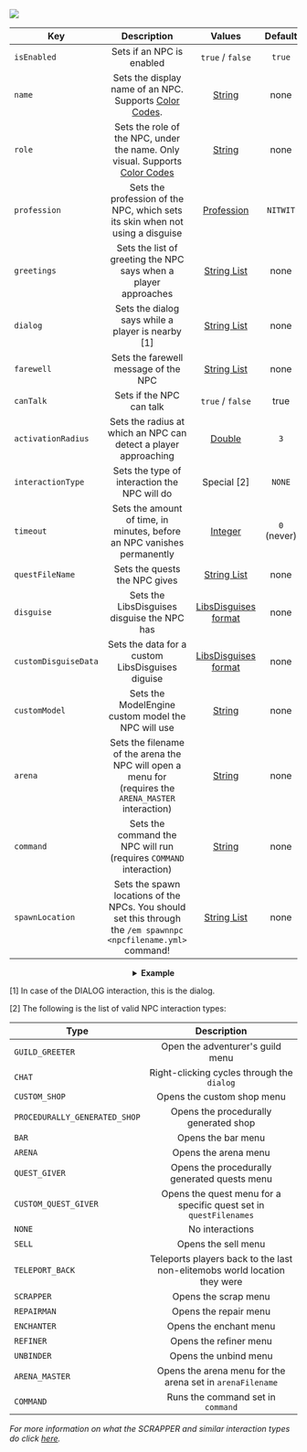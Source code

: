 [![](https://i.imgur.com/LPnSUkK.jpg)](https://magmaguy.com/webapp/webapp.html)


| Key |                                                   Description                                                   |                                              Values                                               | Default |
|-|:---------------------------------------------------------------------------------------------------------------:|:-------------------------------------------------------------------------------------------------:|:-:|
| `isEnabled` |                                            Sets if an NPC is enabled                                            |                                         `true` / `false`                                          | `true` |
| `name` |                     Sets the display name of an NPC. Supports [Color Codes](#color_codes).                      |                                         [String](#string)                                         | none |
| `role` |                             Sets the role of the NPC, under the name. Only visual. Supports [Color Codes](#color_codes)                             |                                         [String](#string)                                         | none |
| `profession` |                  Sets the profession of the NPC, which sets its skin when not using a disguise                  | [Profession](https://hub.spigotmc.org/javadocs/spigot/org/bukkit/entity/Villager.Profession.html) | `NITWIT`|
| `greetings` |                         Sets the list of greeting the NPC says when a player approaches                         |                                    [String List](#string_list)                                    | none |
| `dialog` |                                Sets the dialog says while a player is nearby [1]                                |                                    [String List](#string_list)                                    | none |
| `farewell`|                                      Sets the farewell message of the NPC                                       |                                    [String List](#string_list)                                    | none |
| `canTalk` |                                            Sets if the NPC can talk                                             |                                         `true` / `false`                                          | true |
| `activationRadius` |                         Sets the radius at which an NPC can detect a player approaching                         |                                         [Double](#double)                                         | `3` |
| `interactionType` |                                  Sets the type of interaction the NPC will do                                   |                                            Special [2]                                            | `NONE` |
| `timeout` |                     Sets the amount of time, in minutes, before an NPC vanishes permanently                     |                                        [Integer](#integer)                                        | `0` (never) |
| `questFileName` |                                          Sets the quests the NPC gives                                          |                                    [String List](#string_list)                                    | none |
| `disguise` |                                   Sets the LibsDisguises disguise the NPC has                                   |                   [LibsDisguises format]($language$/elitemobs/libsdisguises.md)                   | none |
| `customDisguiseData` |                                Sets the data for a custom LibsDisguises diguise                                 |   [LibsDisguises format]($language$elitemobs/libsdisguises.md%2.-generating-the-disguise-data)    | none |
| `customModel` |                               Sets the ModelEngine custom model the NPC will use                                |                                         [String](#string)                                         | none |
| `arena` |      Sets the filename of the arena the NPC will open a menu for (requires the `ARENA_MASTER` interaction)      |                                         [String](#string)                                         | none |
| `command` |                       Sets the command the NPC will run (requires `COMMAND` interaction)                        |                                         [String](#string)                                         | none |
| `spawnLocation` | Sets the spawn locations of the NPCs. You should set this through the `/em spawnnpc <npcfilename.yml>` command! |                                    [String List](#string_list)                                    | none |

<details> 

<summary align="center"><b>Example</b></summary>

<div align="left">

```yml
isEnabled: true
name: &cRed Rubin
role: &a<Generic NPC>
profession: NITWIT
greetings:
  - Hiya!
  - Hello!
dialog:
  - Great conversation!
  - Pleasure talking with you!
farewell:
  - Goodbye!
  - Laters!
canTalk: true
activationRadius: 4
interactionType: CHAT
timeout: 0
questFileName: my_quest.yml #npc interactionType must be set to QUEST_GIVER
disguise: ZOMBIE
customDisguiseData: #used when a custom libsdisguise is being set
customModel: MODEL_ONE
arena: my_arena.yml #npc interactionType must be set to ARENA_MASTER
command: /say Hello World! #npc interactionType must be set to COMMAND
spawnLocation: my_world,584,55,127,90,10 #remember that NPCs use pitch and yaw to set where they are looking at. this is also automatically set when running the /em spawnnpc <npcfilename.yml> command, so make sure you pose where you want the NPC to be facing when running the command.
```

</div>

</details>

[1] In case of the DIALOG interaction, this is the dialog.

[2] The following is the list of valid NPC interaction types:

| Type                          |                                Description                                |
|-------------------------------|:-------------------------------------------------------------------------:|
| `GUILD_GREETER`               |                     Open the adventurer's guild menu                      |
| `CHAT`                        |                Right-clicking cycles through the `dialog`                 |
| `CUSTOM_SHOP`                 |                        Opens the custom shop menu                         |
| `PROCEDURALLY_GENERATED_SHOP` |                   Opens the procedurally generated shop                   |
| `BAR`                         |                            Opens the bar menu                             |
| `ARENA`                       |                           Opens the arena menu                            |
| `QUEST_GIVER`                 |               Opens the procedurally generated quests menu                |
| `CUSTOM_QUEST_GIVER`          |     Opens the quest menu for a specific quest set in `questFilenames`     |
| `NONE`                        |                              No interactions                              |
| `SELL`                        |                            Opens the sell menu                            |
| `TELEPORT_BACK`               | Teleports players back to the last non-elitemobs world location they were |
| `SCRAPPER`                    |                           Opens the scrap menu                            |
| `REPAIRMAN`                   |                           Opens the repair menu                           |
| `ENCHANTER`                   |                          Opens the enchant menu                           |
| `REFINER`                     |                          Opens the refiner menu                           |
| `UNBINDER`                    |                           Opens the unbind menu                           |
| `ARENA_MASTER`                |         Opens the arena menu for the arena set in `arenaFilename`         |
| `COMMAND`                     |                     Runs the command set in `command`                     |

*For more information on what the SCRAPPER and similar interaction types do click [here]($language$/elitemobs/item_upgrade_system.md).*